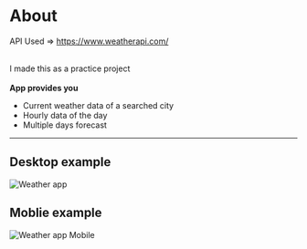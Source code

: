 # About
API Used => https://www.weatherapi.com/ <br><br>

I made this as a practice project<br><br>
<b>App provides you</b>
* Current weather data of a searched city
* Hourly data of the day
* Multiple days forecast
---

## Desktop example
![Weather app](https://user-images.githubusercontent.com/9008571/117549965-b6205d00-b03d-11eb-83cd-371dded2d92c.gif)

## Moblie example
![Weather app Mobile](https://user-images.githubusercontent.com/9008571/117550095-a1909480-b03e-11eb-9dcf-d2dc9207eb5f.gif)
